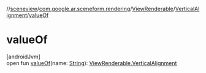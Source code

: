 //[sceneview](../../../../index.md)/[com.google.ar.sceneform.rendering](../../index.md)/[ViewRenderable](../index.md)/[VerticalAlignment](index.md)/[valueOf](value-of.md)

# valueOf

[androidJvm]\
open fun [valueOf](value-of.md)(name: [String](https://developer.android.com/reference/kotlin/java/lang/String.html)): [ViewRenderable.VerticalAlignment](index.md)
